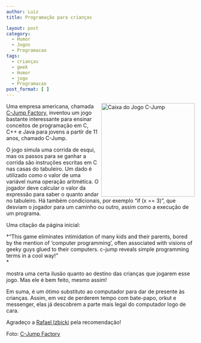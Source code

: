 ```yaml
---
author: Luiz
title: Programação para crianças

layout: post
category:
  - Humor
  - Jogos
  - Programacao
tags:
  - crianças
  - geek
  - Humor
  - jogo
  - Programacao
post_format: [ ]
---
```

[<img src='http://vidageek.net/wp-content/uploads/2008/04/box001.JPG' alt='Caixa do Jogo C-Jump' width=250 align='right' />][1]

Uma empresa americana, chamada [C-Jump Factory][2], inventou um jogo bastante interessante para ensinar conceitos de programação em C, C++ e Java para jovens a partir de 11 anos, chamado C-Jump.

O jogo simula uma corrida de esqui, mas os passos para se ganhar a corrida são instruções escritas em C nas casas do tabuleiro. Um dado é utilizado como o valor de uma variável numa operação aritmética. O jogador deve calcular o valor da expressão para saber o quanto andar no tabuleiro. Há também condicionais, por exemplo “if (x == 3)”, que desviam o jogador para um caminho ou outro, assim como a execução de um programa.

Uma citação da página inicial:

*“This game eliminates intimidation of many kids and their parents, bored by the mention of ‘computer programming’, often associated with visions of geeky guys glued to their computers. c-jump reveals simple programming terms in a cool way!”  
*

mostra uma certa ilusão quanto ao destino das crianças que jogarem esse jogo. Mas ele é bem feito, mesmo assim!

Em suma, é um ótimo substituto ao computador para dar de presente às crianças. Assim, em vez de perderem tempo com bate-papo, orkut e messenger, elas já descobrem a parte mais legal do computador logo de cara.

Agradeço a [Rafael Izbicki][3] pela recomendação!

Foto: [C-Jump Factory][2] 














 [1]: http://www.c-jump.com "Caixa do Jogo C-Jump"
 [2]: http://www.c-jump.com
 [3]: http://desinutilidades.blogspot.com/





